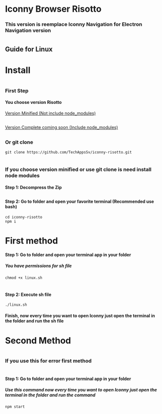 # Iconny Browser Risotto
### This version is reemplace Iconny Navigation for Electron Navigation version
#
## Guide for Linux
#
# Install
#
### First Step
#### You choose version Risotto
[Version Minified (Not include node_modules)](#)
##
[Version Complete coming soon (Include  node_modules)](#)
##
### Or git clone
~~~
git clone https://github.com/TechAppsSv/iconny-risotto.git
~~~
#
##
### If you choose version minified or use git clone is need install node modules
#### Step 1: Decompress the Zip
##
#### Step 2: Go to folder and open your favorite terminal (Recommended use bash)
~~~
cd iconny-risotto
npm i
~~~
#
##
# First method

#### Step 1: Go to folder and open your terminal  app in your folder
##### You have permissions for sh file
~~~
chmod +x linux.sh 
~~~
#
#### Step 2: Execute sh file

~~~
./linux.sh
~~~
#### Finish, now every time you want to open Iconny just open the terminal in the folder and run the sh file
#
# Second Method
#
### If you use this for  error first method

#
#### Step 1: Go to folder and open your terminal  app in your folder
##### Use this command now every time you want to open Iconny just open the terminal in the folder and run the command
~~~
npm start
~~~
